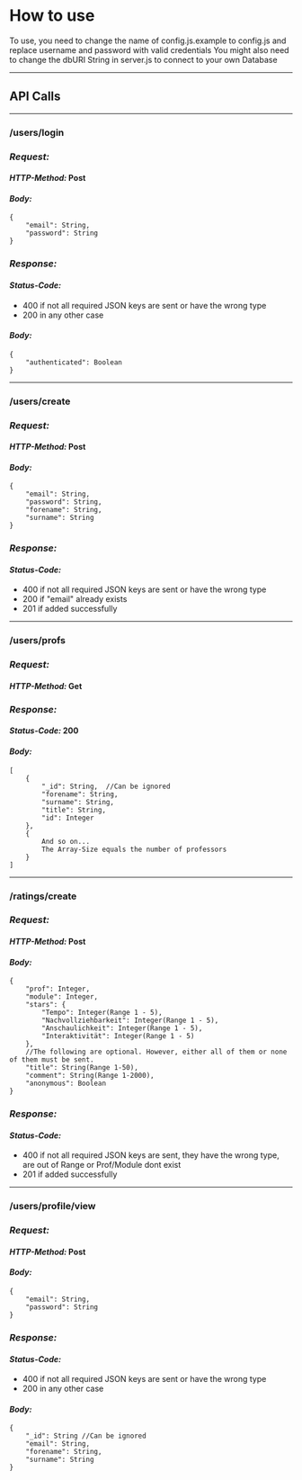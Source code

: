 # How to use

To use, you need to change the name of config.js.example to config.js and replace username and password with valid credentials
You might also need to change the dbURI String in server.js to connect to your own Database

---

## API Calls

---

### **/users/login**
 
### ***Request:***

#### *HTTP-Method:* Post

#### *Body:* 

    {
        "email": String,
        "password": String
    }

### ***Response:***

#### *Status-Code:* 
- 400 if not all required JSON keys are sent or have the wrong type
- 200 in any other case

#### *Body:*
    {
        "authenticated": Boolean
    }

---

### **/users/create**

### ***Request:***

#### *HTTP-Method:* Post

#### *Body:* 

    {
        "email": String,
        "password": String,
        "forename": String,
        "surname": String
    }

### ***Response:***

#### *Status-Code:* 

- 400 if not all required JSON keys are sent or have the wrong type
- 200 if "email" already exists
- 201 if added successfully

---

### **/users/profs**
 
### ***Request:***

#### *HTTP-Method:* Get

### ***Response:***

#### *Status-Code:* 200

#### *Body:*
    [
        {
            "_id": String,  //Can be ignored
            "forename": String,
            "surname": String,
            "title": String,
            "id": Integer
        },
        {
            And so on...
            The Array-Size equals the number of professors
        }
    ]

---

### **/ratings/create**

### ***Request:***

#### *HTTP-Method:* Post

#### *Body:* 

    {
        "prof": Integer,
        "module": Integer,
        "stars": {
            "Tempo": Integer(Range 1 - 5),
            "Nachvollziehbarkeit": Integer(Range 1 - 5),
            "Anschaulichkeit": Integer(Range 1 - 5),
            "Interaktivität": Integer(Range 1 - 5)
        },
        //The following are optional. However, either all of them or none of them must be sent.
        "title": String(Range 1-50),
        "comment": String(Range 1-2000),
        "anonymous": Boolean
    }

### ***Response:***

#### *Status-Code:* 
- 400 if not all required JSON keys are sent, they have the wrong type, are out of Range or Prof/Module dont exist
- 201 if added successfully

---

### **/users/profile/view**
 
### ***Request:***

#### *HTTP-Method:* Post

#### *Body:* 

    {
        "email": String,
        "password": String
    }

### ***Response:***

#### *Status-Code:* 
- 400 if not all required JSON keys are sent or have the wrong type
- 200 in any other case

#### *Body:*
    {
        "_id": String //Can be ignored
        "email": String,
        "forename": String,
        "surname": String
    }
